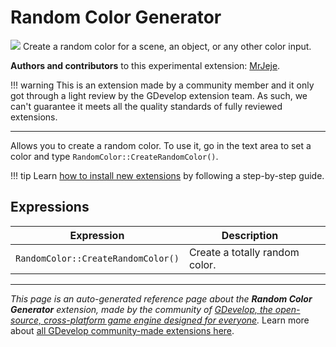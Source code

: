 # Random Color Generator

<img src="https://resources.gdevelop-app.com/assets/Icons/format-color-fill.svg" class="extension-icon"></img>
Create a random color for a scene, an object, or any other color input.

**Authors and contributors** to this experimental extension: [MrJeje](https://gd.games/MrJeje).

!!! warning
    This is an extension made by a community member and it only got through a
    light review by the GDevelop extension team. As such, we can't guarantee it
    meets all the quality standards of fully reviewed extensions.

---

Allows you to create a random color.
To use it, go in the text area to set a color and type `RandomColor::CreateRandomColor()`.

!!! tip
    Learn [how to install new extensions](/gdevelop5/extensions/search) by following a step-by-step guide.

## Expressions

| Expression | Description |  |
|-----|-----|-----|
| `RandomColor::CreateRandomColor()` | Create a totally random color. ||


---

*This page is an auto-generated reference page about the **Random Color Generator** extension, made by the community of [GDevelop, the open-source, cross-platform game engine designed for everyone](https://gdevelop.io/).* Learn more about [all GDevelop community-made extensions here](/gdevelop5/extensions).